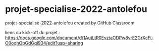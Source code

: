 # projet-specialise-2022-antolefou
projet-specialise-2022-antolefou created by GitHub Classroom

liens du kick-off du projet : https://docs.google.com/document/d/1AutLtR0EvztaODPw8vrE2GrXcFt-O0oqhOpGdGql934/edit?usp=sharing
